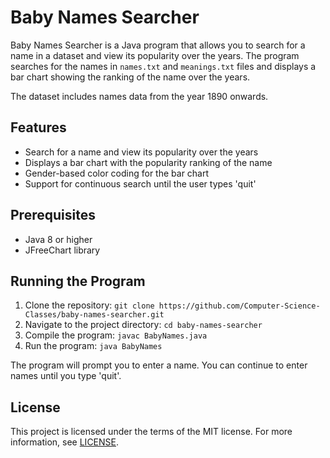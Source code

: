# Baby Names Searcher

Baby Names Searcher is a Java program that allows you to search for a name in a dataset and view its popularity over the years. The program searches for the names in `names.txt` and `meanings.txt` files and displays a bar chart showing the ranking of the name over the years.

The dataset includes names data from the year 1890 onwards.

## Features

- Search for a name and view its popularity over the years
- Displays a bar chart with the popularity ranking of the name
- Gender-based color coding for the bar chart
- Support for continuous search until the user types 'quit'

## Prerequisites

- Java 8 or higher
- JFreeChart library

## Running the Program

1. Clone the repository: `git clone https://github.com/Computer-Science-Classes/baby-names-searcher.git`
2. Navigate to the project directory: `cd baby-names-searcher`
3. Compile the program: `javac BabyNames.java`
4. Run the program: `java BabyNames`

The program will prompt you to enter a name. You can continue to enter names until you type 'quit'.

## License

This project is licensed under the terms of the MIT license. For more information, see [LICENSE](LICENSE).
